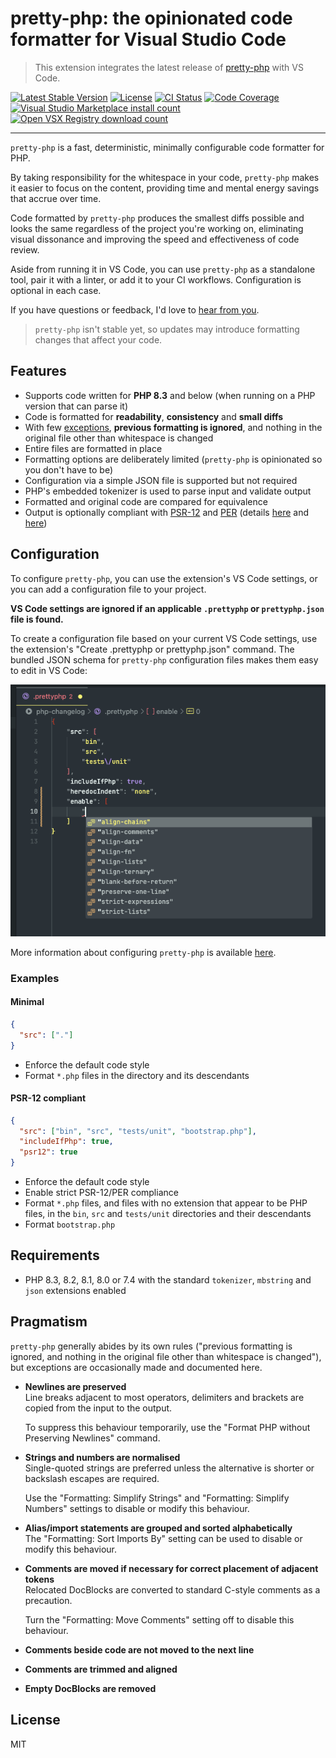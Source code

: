 # pretty-php: the opinionated code formatter for Visual Studio Code

> This extension integrates the latest release of [pretty-php][] with VS Code.

<p>
  <a href="https://packagist.org/packages/lkrms/pretty-php"><img src="https://poser.pugx.org/lkrms/pretty-php/v" alt="Latest Stable Version" /></a>
  <a href="https://packagist.org/packages/lkrms/pretty-php"><img src="https://poser.pugx.org/lkrms/pretty-php/license" alt="License" /></a>
  <a href="https://github.com/lkrms/pretty-php/actions"><img src="https://github.com/lkrms/pretty-php/actions/workflows/ci.yml/badge.svg" alt="CI Status" /></a>
  <a href="https://codecov.io/gh/lkrms/pretty-php"><img src="https://codecov.io/gh/lkrms/pretty-php/graph/badge.svg?token=W0KVZU718K" alt="Code Coverage" /></a>
  <a href="https://marketplace.visualstudio.com/items?itemName=lkrms.pretty-php"><img src="https://img.shields.io/visual-studio-marketplace/i/lkrms.pretty-php?label=Marketplace%20installs&color=%230066b8" alt="Visual Studio Marketplace install count" /></a>
  <a href="https://open-vsx.org/extension/lkrms/pretty-php"><img src="https://img.shields.io/open-vsx/dt/lkrms/pretty-php?label=Open%20VSX%20downloads&color=%23a60ee5" alt="Open VSX Registry download count" /></a>
</p>

---

`pretty-php` is a fast, deterministic, minimally configurable code formatter for
PHP.

By taking responsibility for the whitespace in your code, `pretty-php` makes it
easier to focus on the content, providing time and mental energy savings that
accrue over time.

Code formatted by `pretty-php` produces the smallest diffs possible and looks
the same regardless of the project you're working on, eliminating visual
dissonance and improving the speed and effectiveness of code review.

Aside from running it in VS Code, you can use `pretty-php` as a standalone tool,
pair it with a linter, or add it to your CI workflows. Configuration is optional
in each case.

If you have questions or feedback, I'd love to [hear from you][discuss].

> `pretty-php` isn't stable yet, so updates may introduce formatting changes
> that affect your code.

## Features

- Supports code written for **PHP 8.3** and below (when running on a PHP version
  that can parse it)
- Code is formatted for **readability**, **consistency** and **small diffs**
- With few [exceptions](#pragmatism), **previous formatting is ignored**, and
  nothing in the original file other than whitespace is changed
- Entire files are formatted in place
- Formatting options are deliberately limited (`pretty-php` is opinionated so
  you don't have to be)
- Configuration via a simple JSON file is supported but not required
- PHP's embedded tokenizer is used to parse input and validate output
- Formatted and original code are compared for equivalence
- Output is optionally compliant with [PSR-12][] and [PER][] (details
  [here][docs/PSR-12.md] and [here][PSR-12 issue])

## Configuration

To configure `pretty-php`, you can use the extension's VS Code settings, or you
can add a configuration file to your project.

**VS Code settings are ignored if an applicable `.prettyphp` or `prettyphp.json`
file is found.**

To create a configuration file based on your current VS Code settings, use the
extension's "Create .prettyphp or prettyphp.json" command. The bundled JSON
schema for `pretty-php` configuration files makes them easy to edit in VS Code:

![.prettyphp file IntelliSense](images/json-schema-screenshot.png)

More information about configuring `pretty-php` is available
[here][configuration].

### Examples

#### Minimal

```json
{
  "src": ["."]
}
```

- Enforce the default code style
- Format `*.php` files in the directory and its descendants

#### PSR-12 compliant

```json
{
  "src": ["bin", "src", "tests/unit", "bootstrap.php"],
  "includeIfPhp": true,
  "psr12": true
}
```

- Enforce the default code style
- Enable strict PSR-12/PER compliance
- Format `*.php` files, and files with no extension that appear to be PHP files,
  in the `bin`, `src` and `tests/unit` directories and their descendants
- Format `bootstrap.php`

## Requirements

- PHP 8.3, 8.2, 8.1, 8.0 or 7.4 with the standard `tokenizer`, `mbstring` and
  `json` extensions enabled

## Pragmatism

`pretty-php` generally abides by its own rules ("previous formatting is ignored,
and nothing in the original file other than whitespace is changed"), but
exceptions are occasionally made and documented here.

- **Newlines are preserved** \
  Line breaks adjacent to most operators, delimiters and brackets are copied from
  the input to the output.

  To suppress this behaviour temporarily, use the "Format PHP without Preserving
  Newlines" command.

- **Strings and numbers are normalised** \
  Single-quoted strings are preferred unless the alternative is shorter or backslash
  escapes are required.

  Use the "Formatting: Simplify Strings" and "Formatting: Simplify Numbers"
  settings to disable or modify this behaviour.

- **Alias/import statements are grouped and sorted alphabetically** \
  The "Formatting: Sort Imports By" setting can be used to disable or modify this
  behaviour.

- **Comments are moved if necessary for correct placement of adjacent tokens** \
  Relocated DocBlocks are converted to standard C-style comments as a precaution.

  Turn the "Formatting: Move Comments" setting off to disable this behaviour.

- **Comments beside code are not moved to the next line**

- **Comments are trimmed and aligned**

- **Empty DocBlocks are removed**

## License

MIT

[configuration]:
  https://github.com/lkrms/pretty-php/blob/main/docs/Usage.md#configuration
[discuss]: https://github.com/lkrms/pretty-php/discussions
[PER]: https://www.php-fig.org/per/coding-style/
[pretty-php]: https://github.com/lkrms/pretty-php
[PSR-12]: https://www.php-fig.org/psr/psr-12/
[PSR-12 issue]: https://github.com/lkrms/pretty-php/issues/4
[docs/PSR-12.md]: https://github.com/lkrms/pretty-php/blob/main/docs/PSR-12.md
